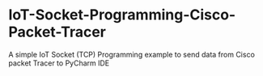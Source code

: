 # IoT-Socket-Programming-Cisco-Packet-Tracer
A simple IoT Socket (TCP) Programming example to send data from Cisco packet Tracer to PyCharm IDE
